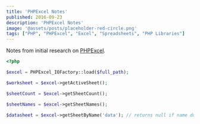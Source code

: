 ```yaml
---
title: 'PHPExcel Notes'
published: 2016-09-23
description: 'PHPExcel Notes'
image: '@assets/posts/placeholder-red-circle.png'
tags: ["PHP", "PHPExcel", "Excel", "Spreadsheets", "PHP Libraries"]
---
```


Notes from initial research on [PHPExcel](https://github.com/PHPOffice/PHPExcel).

```php
<?php

$excel = PHPExcel_IOFactory::load($full_path);

$worksheet = $excel->getActiveSheet();

$sheetCount = $excel->getSheetCount();

$sheetNames = $excel->getSheetNames();

$datasheet = $excel->getSheetByName('data'); // returns null if name does not exist
```
